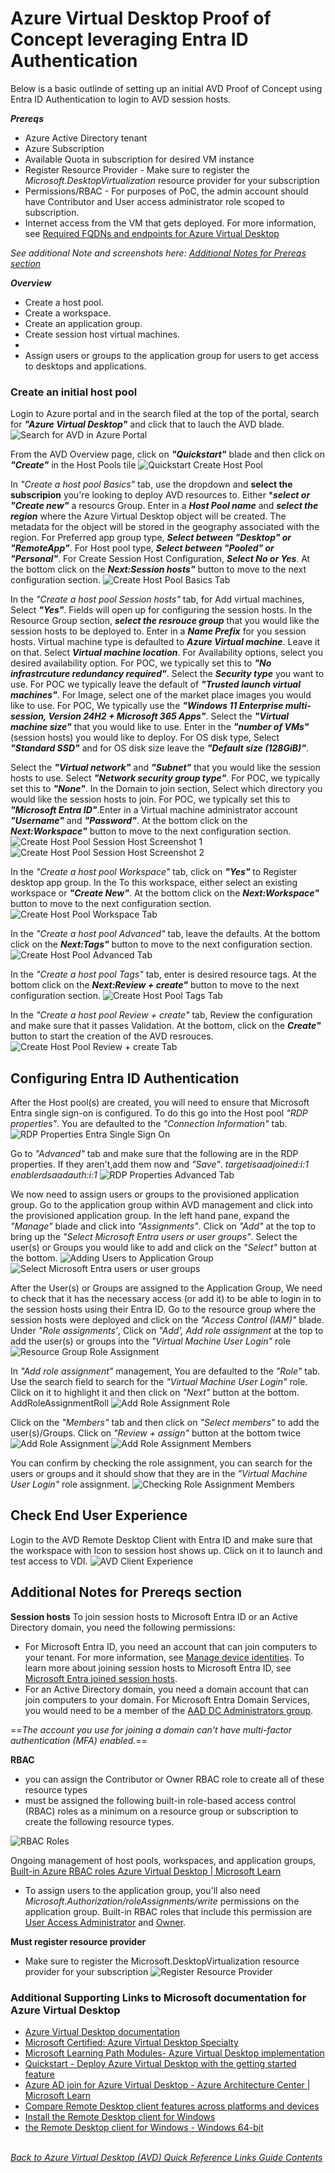 # Azure Virtual Desktop Proof of Concept leveraging Entra ID Authentication
Below is a basic outlinde of setting up an initial AVD Proof of Concept using Entra ID Authentication to login to AVD session hosts.

***Prereqs***
- Azure Active Directory tenant
- Azure Subscription
- Available Quota in subscription for desired VM instance
- Register Resource Provider - Make sure to register the *Microsoft.DesktopVirtualization* resource provider for your subscription
- Permissions/RBAC - For purposes of PoC, the admin account should have Contributor and User access administrator role scoped to subscription. 
- Internet access from the VM that gets deployed. For more information, see [Required FQDNs and endpoints for Azure Virtual Desktop](https://learn.microsoft.com/en-us/azure/virtual-desktop/required-fqdn-endpoint)

*See additional Note and screenshots here: [Additional Notes for Prereqs section](https://github.com/chrismihm-ms/AVDQuickLinks/blob/main/poc.md#notes-from-prereqs-section)*

***Overview***
- Create a host pool.
- Create a workspace.
- Create an application group.
- Create session host virtual machines.
- 
- Assign users or groups to the application group for users to get access to desktops and applications.

### Create an initial host pool
Login to Azure portal and in the search filed at the top of the portal, search for ***"Azure Virtual Desktop"*** and click that to lauch the AVD blade.
![Search for AVD in Azure Portal](/Diagrams/search-avd-blade.png)  

From the AVD Overview page, click on ***"Quickstart"*** blade and then click on ***"Create"*** in the Host Pools tile
![Quickstart Create Host Pool](/Diagrams/QuickStartCreateHostPool.png)  

In *"Create a host pool Basics"* tab, use the dropdown and ****select the subscripion**** you're looking to deploy AVD resources to. Either ****select or "Create new"*** a resourcs Group. Enter in a ***Host Pool name*** and ***select the region*** where the Azure Virtual Desktop object will be created. The metadata for the object will be stored in the geography associated with the region. For Preferred app group type, ***Select between "Desktop" or "RemoteApp"***. For Host pool type, ***Select between "Pooled" or "Personal"***. For Create Session Host Configuration, ***Select No or Yes***. At the bottom click on the ***Next:Session hosts"*** button to move to the next configuration section.
![Create Host Pool Basics Tab](/Diagrams/CreateHostPoolBasics.png)

In the *"Create a host pool Session hosts"* tab, for Add virtual machines, Select ***"Yes"***. Fields will open up for configuring the session hosts. In the Resource Group section, ***select the resrouce group*** that you would like the session hosts to be deployed to. Enter in a ***Name Prefix*** for you session hosts. Virtual machine type is defaulted to ***Azure Virtual machine***. Leave it on that. Select ***Virtual machine location***. For Availability options, select you desired availability option. For POC, we typically set this to ***"No infrastrcuture redundancy required"***. Select the ***Security type*** you want to use. For POC we typically leave the default of ***"Trusted launch virtual machines"***. For Image, select one of the market place images you would like to use. For POC, We typically use the ***"Windows 11 Enterprise multi-session, Version 24H2 + Microsoft 365 Apps"***. Select the ***"Virtual machine size"*** that you would like to use. Enter in the ***"number of VMs"*** (session hosts) you would like to deploy. For OS disk type, Select ***"Standard SSD"*** and for OS disk size leave the ***"Default size (128GiB)"***.

Select the ***"Virtual network"*** and ***"Subnet"*** that you would like the session hosts to use. Select ***"Network security group type"***. For POC, we typically set this to ***"None"***. In the Domain to join section, Select which directory you would like the session hosts to join. For POC, we typically set this to ***"Microsoft Entra ID"***.Enter in a Virtual machine administrator account ***"Username"*** and ***"Password"***. At the bottom click on the ***Next:Workspace"*** button to move to the next configuration section.
![Create Host Pool Session Host Screenshot 1](/Diagrams/CreateHostPoolSessionHost1.png)
![Create Host Pool Session Host Screenshot 2](/Diagrams/CreateHostPoolSessionHost2.png)

In the *"Create a host pool Workspace"* tab, click on ***"Yes"*** to Register desktop app group. In the To this workspace, either select an existing workspace or ***"Create New"***. At the bottom click on the ***Next:Workspace"*** button to move to the next configuration section.
![Create Host Pool Workspace Tab](/Diagrams/CreateHostPoolWorkspace.png)

In the *"Create a host pool Advanced"* tab, leave the defaults. At the bottom click on the ***Next:Tags"*** button to move to the next configuration section.
![Create Host Pool Advanced Tab](/Diagrams/CreateHostPoolAdvanced.png)

In the *"Create a host pool Tags"* tab, enter is desired resource tags. At the bottom click on the ***Next:Review + create"*** button to move to the next configuration section.
![Create Host Pool Tags Tab](/Diagrams/CreateHostPoolTags.png)

In the *"Create a host pool Review + create"* tab, Review the configuration and make sure that it passes Validation. At the bottom, click on the ***Create"*** button to start the creation of the AVD resrouces.
![Create Host Pool Review + create Tab](/Diagrams/CreateHostPoolCreate.png)

## Configuring Entra ID Authentication
After the Host pool(s) are created, you will need to ensure that Microsoft Entra single sign-on is configured. To do this go into the Host pool *"RDP properties"*. You are defaulted to the *"Connection Information"* tab.
![RDP Properties Entra Single Sign On](/Diagrams/RDPPropertiesEntraSingleSignOn.png)

Go to *"Advanced"* tab and make sure that the following are in the RDP properties. If they aren't,add them now and *"Save"*.
*targetisaadjoined:i:1*
*enablerdsaadauth:i:1*
![RDP Properties Advanced Tab](/Diagrams/RDPPropertiesAdvanced.png)

We now need to assign users or groups to the provisioned application group. Go to the application group within AVD management and click into the provisioned application group. In the left hand pane, expand the *"Manage"* blade and click into *"Assignments"*. Click on *"Add"* at the top to bring up the *"Select Microsoft Entra users or user groups"*. Select the user(s) or Groups you would like to add and click on the *"Select"* button at the bottom. 
![Adding Users to Application Group](/Diagrams/AddingUserstoApplicationGroup.png)
![Select Microsoft Entra users or user groups](/Diagrams/SelectEntraIDGroup.png)

After the User(s) or Groups are assigned to the Application Group, We need to check that it has the necessary access (or add it) to be able to login in to the session hosts using their Entra ID. Go to the resource group where the session hosts were deployed and click on the *"Access Control (IAM)"* blade. Under *"Role assignments'*, Click on *"Add', Add role assignment* at the top to add the user(s) or groups into the *"Virtual Machine User Login"* role
![Resource Group Role Assignment](/Diagrams/ResourceGroupRoleAssignment.png)

In *"Add role assignment"* management, You are defaulted to the *"Role"* tab. Use the search field to search for  the *"Virtual Machine User Login"* role. Click on it to highlight it and then click on *"Next"* button at the bottom.
AddRoleAssignmentRoll
![Add Role Assignment Role](/Diagrams/AddRoleAssignmentRole.png)

Click on the *"Members"* tab and then click on *"Select members"* to add the user(s)/Groups. Click on *"Review + assign"* button at the bottom twice
![Add Role Assignment](/Diagrams/AddRoleAssignment1.png)
![Add Role Assignment Members](/Diagrams/AddRoleAssignmentMembers.png)

You can confirm by checking the role assignment, you can search for the users or groups and it should show that they are in the *"Virtual Machine User Login"* role assignment.
![Checking Role Assignment Members](/Diagrams/AddRoleAssignmentConfirmation.png)

## Check End User Experience
Login to the AVD Remote Desktop Client with Entra ID and make sure that the workspace with Icon to session host shows up. Click on it to launch and test access to VDI. 
![AVD Client Experience](/Diagrams/AVDClient.png)

## Additional Notes for Prereqs section

**Session hosts**
To join session hosts to Microsoft Entra ID or an Active Directory domain, you need the following permissions:
- For Microsoft Entra ID, you need an account that can join computers to your tenant. For more information, see [Manage device identities](https://learn.microsoft.com/en-us/azure/active-directory/devices/manage-device-identities#configure-device-settings). To learn more about joining session hosts to Microsoft Entra ID, see [Microsoft Entra joined session hosts](https://learn.microsoft.com/en-us/azure/virtual-desktop/azure-ad-joined-session-hosts).
- For an Active Directory domain, you need a domain account that can join computers to your domain. For Microsoft Entra Domain Services, you would need to be a member of the [AAD DC Administrators group](https://learn.microsoft.com/en-us/azure/active-directory-domain-services/tutorial-create-instance-advanced#configure-an-administrative-group).

==*The account you use for joining a domain can't have multi-factor authentication (MFA) enabled.*==

**RBAC**
- you can assign the Contributor or Owner RBAC role to create all of these resource types
- must be assigned the following built-in role-based access control (RBAC) roles as a minimum on a resource group or subscription to create the following resource types.

![RBAC Roles](/Diagrams/RBACRoles.png)

Ongoing management of host pools, workspaces, and application groups,
[Built-in Azure RBAC roles Azure Virtual Desktop | Microsoft Learn](https://learn.microsoft.com/en-us/azure/virtual-desktop/rbac)
- To assign users to the application group, you'll also need *Microsoft.Authorization/roleAssignments/write* permissions on the application group.
Built-in RBAC roles that include this permission are [User Access Administrator](https://learn.microsoft.com/en-us/azure/role-based-access-control/built-in-roles#user-access-administrator) and [Owner](https://learn.microsoft.com/en-us/azure/role-based-access-control/built-in-roles#owner).

**Must register resource provider**
- Make sure to register the Microsoft.DesktopVirtualization resource provider for your subscription
![Register Resource Provider](/Diagrams/RegisterResourceProvider.png)

### Additional Supporting Links to Microsoft documentation for Azure Virtual Desktop
- [Azure Virtual Desktop documentation](https://learn.microsoft.com/en-us/azure/virtual-desktop/)
- [Microsoft Certified: Azure Virtual Desktop Specialty](https://learn.microsoft.com/en-us/certifications/azure-virtual-desktop-specialty/)
- [Microsoft Learning Path Modules- Azure Virtual Desktop implementation](https://learn.microsoft.com/en-us/training/browse/?terms=azure%20virtual%20desktop&expanded=azure&products=azure-virtual-desktop)
- [Quickstart - Deploy Azure Virtual Desktop with the getting started feature](https://learn.microsoft.com/en-us/azure/virtual-desktop/getting-started-feature?toc=%2Fazure%2Fvirtual-desktop%2Fremote-app-streaming%2Ftoc.json&bc=%2Fazure%2Fvirtual-desktop%2Fbreadcrumb%2Ftoc.json&tabs=new-aadds)
- [Azure AD join for Azure Virtual Desktop - Azure Architecture Center | Microsoft Learn](https://learn.microsoft.com/en-us/azure/virtual-desktop/azure-ad-joined-session-hosts)
- [Compare Remote Desktop client features across platforms and devices](https://learn.microsoft.com/en-us/previous-versions/remote-desktop-client/compare-remote-desktop-clients?pivots=azure-virtual-desktop&context=%2Fwindows-server%2Fcontext%2Fwindows-server-remote-desktop-services)
- [Install the Remote Desktop client for Windows](https://learn.microsoft.com/en-us/previous-versions/remote-desktop-client/connect-windows-cloud-services?pivots=remote-desktop-msi&tabs=windows-msrdc-msi)
- [the Remote Desktop client for Windows - Windows 64-bit](https://go.microsoft.com/fwlink/?linkid=2139369)

\
[*Back to Azure Virtual Desktop (AVD) Quick Reference Links Guide Contents*](https://github.com/chrismihm-ms/AVDQuickLinks/blob/main/README.md#azure-virtual-desktop-avd-quick-reference-links)